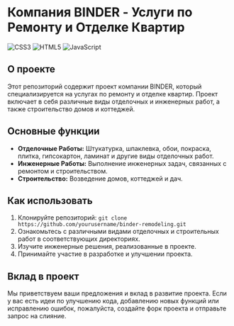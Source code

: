 # Компания BINDER - Услуги по Ремонту и Отделке Квартир

![CSS3](https://img.shields.io/badge/css3-%231572B6.svg?style=for-the-badge&logo=css3&logoColor=white)
![HTML5](https://img.shields.io/badge/html5-%23E34F26.svg?style=for-the-badge&logo=html5&logoColor=white)
![JavaScript](https://img.shields.io/badge/javascript-%23323330.svg?style=for-the-badge&logo=javascript&logoColor=%23F7DF1E)

## О проекте

Этот репозиторий содержит проект компании BINDER, который специализируется на услугах по ремонту и отделке квартир. Проект включает в себя различные виды отделочных и инженерных работ, а также строительство домов и коттеджей.

## Основные функции

- **Отделочные Работы:** Штукатурка, шпаклевка, обои, покраска, плитка, гипсокартон, ламинат и другие виды отделочных работ.
- **Инженерные Работы:** Выполнение инженерных задач, связанных с ремонтом и строительством.
- **Строительство:** Возведение домов, коттеджей и дач.

## Как использовать

1. Клонируйте репозиторий: `git clone https://github.com/yourusername/binder-remodeling.git`
2. Ознакомьтесь с различными видами отделочных и строительных работ в соответствующих директориях.
3. Изучите инженерные решения, реализованные в проекте.
4. Принимайте участие в разработке и улучшении проекта.

## Вклад в проект

Мы приветствуем ваши предложения и вклад в развитие проекта. Если у вас есть идеи по улучшению кода, добавлению новых функций или исправлению ошибок, пожалуйста, создайте форк проекта и отправьте запрос на слияние.
